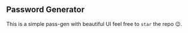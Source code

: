 ## **Password Generator**

This is a simple pass-gen with beautiful UI feel free to `star` the repo 😉.
